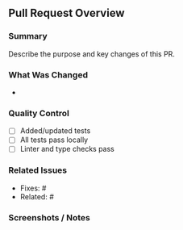 ## Pull Request Overview

### Summary
Describe the purpose and key changes of this PR.

### What Was Changed
- 

### Quality Control
- [ ] Added/updated tests
- [ ] All tests pass locally
- [ ] Linter and type checks pass

### Related Issues
- Fixes: #
- Related: #


### Screenshots / Notes
<!-- Add screenshots or extra context if needed -->

